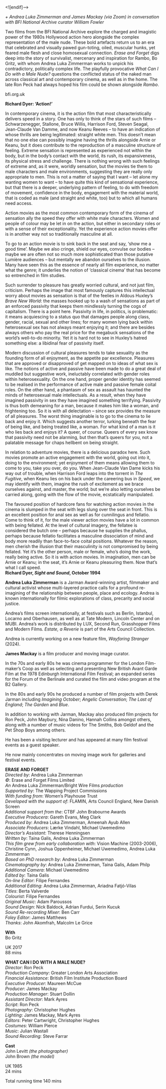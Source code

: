 

<![endif]-->

_+ Andrea Luka Zimmerman and James Mackay (via Zoom) in conversation with BFI National Archive curator William Fowler_

Two films from the BFI National Archive explore the charged and imagistic power of the 1980s Hollywood action hero alongside the complex representation of the male nude. These bold artefacts return us to an era that celebrated and visually pawed gun-toting, oiled, muscular hunks, yet feared male flesh and close homosexual connection. _Erase and Forget_ digs deep into the story of survivalist, mercenary and inspiration for Rambo, Bo Gritz, with whom Andrea Luka Zimmerman works to unpick his contradictory, politically complex life. The playfully provocative _What Can I Do with a Male Nude?_ questions the conflicted status of the naked man across classical art and contemporary cinema, as well as in the home. The late Ron Peck had always hoped his film could be shown alongside _Rambo_.

bfi.org.uk

**Richard Dyer: ‘Action!’**

In contemporary cinema, it is the action film that most characteristically delivers speed in a story. One has only to think of the stars of such films – Schwarzenegger, Stallone, Bruce Willis, Harrison Ford, Steven Seagal, Jean-Claude Van Damme, and now Keanu Reeves – to have an indication of whose thrills are being legitimated: straight white men. This doesn’t mean that no one else can possibly imagine having the thrills alongside Arnie or Keanu, but it does contribute to the reproduction of a masculine structure of feeling. Extreme sensation is represented as experienced not within the body, but in the body’s contact with the world, its rush, its expansiveness, its physical stress and challenge. There is nothing wrong with such feelings of extreme and, as it were, worldly sensation, but the movies tie them to male characters and male environments, suggesting they are really only appropriate to men. This is not a matter of saying that I want – let alone my wanting women to want – to have quite this kind of sensational experience, but that there is a deeper, underlying pattern of feeling, to do with freedom of movement, confidence in the body, engagement with the material world, that is coded as male (and straight and white, too) but to which all humans need access.

Action movies as the most common contemporary form of the cinema of sensation ally the speed they offer with white male characters. Women and people of colour may be let in on the action, but either in secondary roles or with a sense of their exceptionality. Yet the experience action movies offer is in another way not so traditionally masculine at all.

To go to an action movie is to sink back in the seat and say, ‘show me a good time’. Maybe we also cringe, shield our eyes, convulse our bodies – maybe we are often not so much more sophisticated than those putative Lumière audiences – but mentally we abandon ourselves to the illusion. Many have seen this as the essence of nearly all film experience, no matter what the genre; it underlies the notion of ‘classical cinema’ that has become so entrenched in film studies.

Such surrender to pleasure has greatly worried cultural, and not just film, criticism. Perhaps the image that most famously captures this intellectual worry about movies as sensation is that of the feelies in Aldous Huxley’s _Brave New World_: the masses hooked up to a wash of sensations as part of an enforced passivity that keeps them mindlessly turning the cogs of capitalism. There is a point here. Passivity in life, in politics, is problematic: it means acquiescing to a status quo that damages people along class, gender, racial, sexual and other lines; for many women lying back within heterosexual sex has not always meant enjoying it; and there are besides always others who pay the real price for the megabuck sensations of the world’s well-to-do minority. Yet it is hard not to see in Huxley’s hatred something else: a libidinal fear of passivity itself.

Modern discussion of cultural pleasures tends to take sexuality as the founding form of all enjoyment, as the appetite par excellence. Pleasures that are approved or disapproved of get mapped on to ideas of what sex is like. The notions of active and passive have been made to do a great deal of muddled but suggestive work, ineluctably correlated with gender roles within heterosexuality. On the one hand, proper gender identity has seemed to be realised in the performance of active male and passive female coital roles. On the other hand, a phantasm of sex as assault has haunted the minds of heterosexual male intellectuals. As a result, when they have imagined passivity in sex they have imagined something terrifying. Passivity is thus both demeaning for a man, because it makes him like a woman, and frightening too. So it is with all delectation – since sex provides the measure of all pleasures. The worst thing imaginable is to go to the cinema to lie back and enjoy it. Which suggests another terror, lurking beneath the fear of being like, and being treated like, a woman. For what kind of a man is it who lies back and enjoys it? A queer, of course. Queers of every sex know that passivity need not be alarming, but then that’s queers for you, not a palatable message for chaps hellbent on being straight.

In relation to adventure movies, there is a delicious paradox here. Such movies promote an active engagement with the world, going out into it, doing to the environment; yet enjoyment of them means allowing them to come to you, take you over, do you. When Jean-Claude Van Dame kicks his way out of trouble, when Harrison Ford leaps into the torrent in _The Fugitive_, when Keanu lies on his back under the careering bus in _Speed_, we may identify with them, imagine the rush of excitement as we brace ourselves against, and master, the world; but we’re also letting ourselves be carried along, going with the flow of the movie, ecstatically manipulated.

The favoured position of hardcore fans for watching action movies in the cinema is slumped in the seat with legs slung over the seat in front. This is an excellent position for anal sex as well as for cunnilingus and fellatio. Come to think of it, for the male viewer action movies have a lot in common with being fellated. At the level of cultural imagery, the fellatee is considered the butch one – perhaps because he supplies the phallus, perhaps because fellatio facilitates a masculine dissociation of mind and body more readily than face-to-face coital positions. Whatever the reason, men cherish the illusion that their masculinity is not compromised by being fellated. Yet it’s the other person, male or female, who’s doing the work, really being active. So it is with action movies. In imagination, men can be Arnie or Keanu; in the seat, it’s Arnie or Keanu pleasuring them. Now that’s what I call speed.  
**Richard Dyer, _Sight and Sound_, October 1994**  

**Andrea Luka Zimmerman** is a Jarman Award-winning artist, filmmaker and cultural activist whose multi-layered practice calls for a profound re-imagining of the relationship between people, place and ecology. Andrea is known internationally for filmic explorations of class, precarity and social justice.

Andrea’s films screen internationally, at festivals such as Berlin, Istanbul, Locarno and Oberhausen, as well as at Tate Modern, Lincoln Center and on MUBI. Andrea’s work is distributed by LUX, Second Run, Grasshopper Films and Modern Films. _Estate, a Reverie_ is part of the Arts Council Collection.

Andrea is currently working on a new feature film, _Wayfaring Stranger_ (2024).

**James Mackay** is a film producer and moving image curator.

In the 70s and early 80s he was cinema programmer for the London Film-maker’s Coop as well as selecting and presenting New British Avant Garde Film at the 1978 Edinburgh International Film Festival; an expanded series for the Forum of the Berlinale and curated the film and video program at the B2 Gallery.

In the 80s and early 90s he produced a number of film projects with Derek Jarman including _Imagining October_; _Angelic Conversation_; _The Last of England_; _The Garden_ and _Blue_.

In addition to working with Jarman, Mackay also produced film projects for Ron Peck, John Maybury, Nina Danino, Hannah Collins amongst others, along with a number of music videos for The Smiths, Bob Geldof and the Pet Shop Boys among others.

He has been a visiting lecturer and has appeared at many film festival events as a guest speaker.

He now mainly concentrates on moving image work for galleries and festival events.
<br>

**ERASE AND FORGET**  
_Directed by_: Andrea Luka Zimmerman  
_©_: Erase and Forget Films Limited  
_An_ Andrea Luka Zimmerman/Bright Wire Films _production_  
_Supported by_: The Wapping Project Commissions  
_With funding from_: Women’s Playhouse Trust  
_Developed with the support of_: FLAMIN, Arts Council England, New Danish Screen  
_Additional support from the_: CTBF John Brabourne Awards  
_Executive Producera_: Gareth Evans,
Meg Clark  
_Produced by_: Andrea Luka Zimmerman, Ameenah Ayub Allen  
_Associate Producers_: Lærke Vindahl,
Michael Uwemedimo  
_Director’s Assistant_: Therese Henningsen  
_Written by_: Taina Galis, Andrea Luka Zimmerman  
_This film grew from early collaboration with_: Vision Machine (2003-2006), Christine Cynn, Joshua Oppenheimer, Michael Uwemedimo, Andrea Luka Zimmerman  
_Based on PhD research by_: Andrea Luka Zimmerman  
_Cinematography by_: Andrea Luka Zimmerman, Taina Galis, Adam Philp  
_Additional Camera_: Michael Uwemedimo  
_Edited by_: Taina Galis  
_On-line Editor_: Filipe Fernandes  
_Additional Editing_: Andrea Luka Zimmerman, Ariadna Fatjó-Vilas  
_Titles_: Berta Valverde  
_Colourist_: Filipe Fernandes  
_Original Music_: Adam Paroussos  
_Sound Design_: Nick Baldock, Adrian Furdui, Serin Kucuk  
_Sound Re-recording Mixer_: Ben Carr  
_Foley Editor_: James Matthews  
_Thanks_: John Akomfrah, Malcolm Le Grice  

**With**  
Bo Gritz  

UK 2017  
88 mins  

**WHAT CAN I DO WITH A MALE NUDE?**  
_Director_: Ron Peck  
_Production Company_: Greater London Arts Association  
_Financial Assistance_: British Film Institute Production Board  
_Executive Producer_: Maureen McCue  
_Producer_: James Mackay  
_Production Manager_: Stuart Dollin  
_Assistant Director_: Mark Ayres  
_Script_: Ron Peck  
_Photography_: Christopher Hughes  
_Lighting_: James Mackay, Mark Ayres  
_Editors_: Peter Cartwright, Christopher Hughes  
_Costumes_: William Pierce  
_Music_: Julian Wastall  
_Sound Recording_: Steve Farrar  

**Cast**    
John Levitt _(the photographer)_  
John Brown _(the model)_  

UK 1985  
24 mins  

Total running time 140 mins
<!--stackedit_data:
eyJoaXN0b3J5IjpbMTQ5OTk0NzM3Myw3MzA5OTgxMTZdfQ==
-->